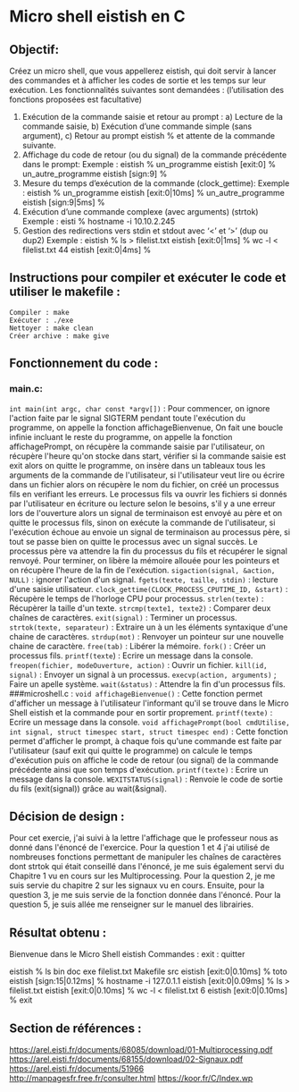 # Micro shell eistish en C
## Objectif:
Créez un micro shell, que vous appellerez eistish, qui doit servir à lancer des commandes et à afficher les codes de sortie et les temps sur leur exécution.
Les fonctionnalités suivantes sont demandées : (l’utilisation des fonctions proposées est facultative)
1. Exécution de la commande saisie et retour au prompt :
a) Lecture de la commande saisie,
b) Exécution d’une commande simple (sans argument),
c) Retour au prompt eistish % et attente de la commande suivante.
2. Affichage du code de retour (ou du signal) de la commande précédente dans le prompt:
Exemple :
eistish % un_programme
eistish [exit:0] % un_autre_programme
eistish [sign:9] %
3. Mesure du temps d’exécution de la commande (clock_gettime):
Exemple :
eistish % un_programme
eistish [exit:0|10ms] % un_autre_programme
eistish [sign:9|5ms] %
4. Exécution d’une commande complexe (avec arguments) (strtok)
Exemple :
eisti % hostname -i
10.10.2.245
5. Gestion des redirections vers stdin et stdout avec ‘<’ et ‘>’ (dup ou dup2)
Exemple :
eistish % ls > filelist.txt
eistish [exit:0|1ms] % wc -l < filelist.txt 44
eistish [exit:0|4ms] %


## Instructions pour compiler et exécuter le code et utiliser le makefile : 
    Compiler : make
    Exécuter : ./exe
    Nettoyer : make clean
    Créer archive : make give

## Fonctionnement du code :
### main.c:
`int main(int argc, char const *argv[])` : Pour commencer, on ignore l'action faite par le signal SIGTERM pendant toute l'exécution du programme, on appelle la fonction affichageBienvenue, On fait une boucle infinie incluant le reste du programme, on appelle la fonction affichagePrompt, on récupère la commande saisie par l'utilisateur, on récupère l'heure qu'on stocke dans start,  vérifier si la commande saisie est exit alors on quitte le programme, on insère dans un tableaux tous les arguments de la commande de l'utilisateur, si l'utilisateur veut lire ou écrire dans un fichier alors on récupère le nom du fichier, on créé un processus fils en verifiant les erreurs.
Le processus fils va ouvrir les fichiers si donnés par l'utilisateur en écriture ou lecture selon le besoins, s'il y a une erreur lors de l'ouverture alors un signal de terminaison est envoyé au père et on quitte le processus fils, sinon on exécute la commande de l'utilisateur, si l'exécution échoue au envoie un signal de terminaison au processus père, si tout se passe bien on quitte le processus avec un signal succès.
Le processus père va attendre la fin du processus du fils et récupérer le signal renvoyé.
Pour terminer, on libère la mémoire allouée pour les pointeurs et on récupère l'heure de la fin de l'exécution.
        `sigaction(signal, &action, NULL)` : ignorer l'action d'un signal.
        `fgets(texte, taille, stdin)` : lecture d'une saisie utilisateur.
        `clock_gettime(CLOCK_PROCESS_CPUTIME_ID, &start)` : Récupère le temps de l'horloge CPU pour processus.
        `strlen(texte)` : Récupèrer la taille d'un texte.
        `strcmp(texte1, texte2)` : Comparer deux chaînes de caractères.
        `exit(signal)` : Terminer un processus.
        `strtok(texte, separateur)` : Extraire un à un les éléments syntaxique d'une chaine de caractères.
        `strdup(mot)` : Renvoyer un pointeur sur une nouvelle chaine de caractère.
        `free(tab)` : Libérer la mémoire.
        `fork()` : Créer un processus fils.
        `printf(texte`) : Ecrire un message dans la console.
        `freopen(fichier, modeOuverture, action)` : Ouvrir un fichier.
        `kill(id, signal)` : Envoyer un signal à un processus.
        `execvp(action, arguments)` ; Faire un apelle système.
        `wait(&status)` : Attendre la fin d'un processus fils.
###microshell.c :
`void affichageBienvenue()` : Cette fonction permet d'afficher un message à l'utilisateur l'informant qu'il se trouve dans le Micro Shell eistish
et la commande pour en sortir proprement.
    `printf(texte)` : Ecrire un message dans la console.
`void affichagePrompt(bool cmdUtilise, int signal, struct timespec start, struct timespec end)` : Cette fonction permet d'afficher le prompt, à chaque fois qu'une commande est faite par l'utilisateur (sauf exit qui quitte le programme) on calcule le temps d'exécution puis on affiche le code de retour (ou signal) de la commande précédente ainsi que son temps d'exécution.
    `printf(texte)` : Ecrire un message dans la console.
    `WEXITSTATUS(signal)` : Renvoie le code de sortie du fils (exit(signal)) grâce au wait(&signal).

## Décision de design :
Pour cet exercie, j'ai suivi à la lettre l'affichage que le professeur nous as donné dans l'énoncé de l'exercice. Pour la question 1 et 4 j'ai utilisé de nombreuses fonctions permettant de manipuler les chaînes de caractères dont strtok qui était conseillé dans l'énoncé, je me suis également servi du Chapitre 1 vu en cours sur les Multiprocessing.
Pour la question 2, je me suis servie du chapitre 2 sur les signaux vu en cours. Ensuite, pour la question 3, je me suis servie de la fonction donnée dans l'énoncé. Pour la question 5, je suis allée me renseigner sur le manuel des librairies.

## Résultat obtenu :
Bienvenue dans le Micro Shell eistish
Commandes :
    exit : quitter

eistish % ls
bin  doc  exe  filelist.txt  Makefile  src
eistish [exit:0|0.10ms] % toto
eistish [sign:15|0.12ms] % hostname -i
127.0.1.1
eistish [exit:0|0.09ms] % ls > filelist.txt
eistish [exit:0|0.10ms] % wc -l < filelist.txt
6
eistish [exit:0|0.10ms] % exit

## Section de références :
https://arel.eisti.fr/documents/68085/download/01-Multiprocessing.pdf
https://arel.eisti.fr/documents/68155/download/02-Signaux.pdf
https://arel.eisti.fr/documents/51966
http://manpagesfr.free.fr/consulter.html
https://koor.fr/C/Index.wp
